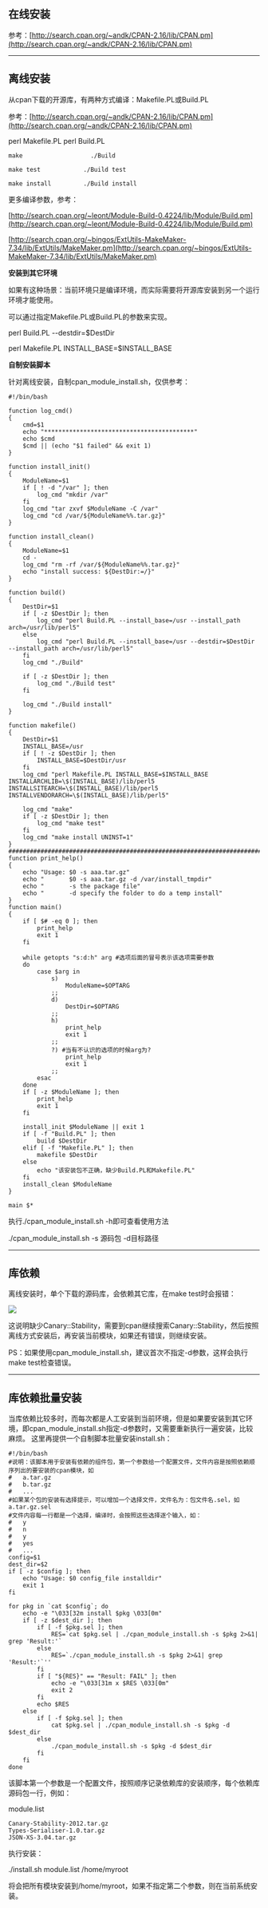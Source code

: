 ## 在线安装

参考：[http://search.cpan.org/~andk/CPAN-2.16/lib/CPAN.pm](http://search.cpan.org/~andk/CPAN-2.16/lib/CPAN.pm)

---

## 离线安装

从cpan下载的开源库，有两种方式编译：Makefile.PL或Build.PL

参考：[http://search.cpan.org/~andk/CPAN-2.16/lib/CPAN.pm](http://search.cpan.org/~andk/CPAN-2.16/lib/CPAN.pm)

perl Makefile.PL     perl Build.PL

```
make                   ./Build

make test            ./Build test

make install         ./Build install
```

更多编译参数，参考：

[http://search.cpan.org/~leont/Module-Build-0.4224/lib/Module/Build.pm](http://search.cpan.org/~leont/Module-Build-0.4224/lib/Module/Build.pm)

[http://search.cpan.org/~bingos/ExtUtils-MakeMaker-7.34/lib/ExtUtils/MakeMaker.pm](http://search.cpan.org/~bingos/ExtUtils-MakeMaker-7.34/lib/ExtUtils/MakeMaker.pm)

**安装到其它环境**

如果有这种场景：当前环境只是编译环境，而实际需要将开源库安装到另一个运行环境才能使用。

可以通过指定Makefile.PL或Build.PL的参数来实现。

perl Build.PL --destdir=$DestDir

perl Makefile.PL INSTALL\_BASE=$INSTALL\_BASE

**自制安装脚本**

针对离线安装，自制cpan\_module\_install.sh，仅供参考：

```
#!/bin/bash

function log_cmd()
{
    cmd=$1
    echo "******************************************"
    echo $cmd
    $cmd || (echo "$1 failed" && exit 1)
}

function install_init()
{
    ModuleName=$1
    if [ ! -d "/var" ]; then
        log_cmd "mkdir /var"
    fi
    log_cmd "tar zxvf $ModuleName -C /var"
    log_cmd "cd /var/${ModuleName%%.tar.gz}"
}

function install_clean()
{
    ModuleName=$1
    cd -
    log_cmd "rm -rf /var/${ModuleName%%.tar.gz}"
    echo "install success: ${DestDir:=/}"
}

function build()
{
    DestDir=$1
    if [ -z $DestDir ]; then
        log_cmd "perl Build.PL --install_base=/usr --install_path arch=/usr/lib/perl5"
    else
        log_cmd "perl Build.PL --install_base=/usr --destdir=$DestDir --install_path arch=/usr/lib/perl5"
    fi
    log_cmd "./Build"

    if [ -z $DestDir ]; then
        log_cmd "./Build test"
    fi

    log_cmd "./Build install"
}

function makefile()
{
    DestDir=$1
    INSTALL_BASE=/usr
    if [ ! -z $DestDir ]; then
        INSTALL_BASE=$DestDir/usr
    fi
    log_cmd "perl Makefile.PL INSTALL_BASE=$INSTALL_BASE INSTALLARCHLIB=\$(INSTALL_BASE)/lib/perl5 INSTALLSITEARCH=\$(INSTALL_BASE)/lib/perl5 INSTALLVENDORARCH=\$(INSTALL_BASE)/lib/perl5"

    log_cmd "make"
    if [ -z $DestDir ]; then
        log_cmd "make test"
    fi
    log_cmd "make install UNINST=1"
}
###############################################################################
function print_help()
{
    echo "Usage: $0 -s aaa.tar.gz"
    echo "       $0 -s aaa.tar.gz -d /var/install_tmpdir"
    echo "       -s the package file"
    echo "       -d specify the folder to do a temp install"
}
function main()
{
    if [ $# -eq 0 ]; then
        print_help
        exit 1
    fi

    while getopts "s:d:h" arg #选项后面的冒号表示该选项需要参数
    do
        case $arg in
            s)
                ModuleName=$OPTARG
            ;;
            d)
                DestDir=$OPTARG
            ;;
            h)
                print_help
                exit 1
            ;;
            ?) #当有不认识的选项的时候arg为?
                print_help
                exit 1
            ;;
        esac
    done
    if [ -z $ModuleName ]; then
        print_help
        exit 1
    fi

    install_init $ModuleName || exit 1
    if [ -f "Build.PL" ]; then
        build $DestDir
    elif [ -f "Makefile.PL" ]; then
        makefile $DestDir
    else
        echo "该安装包不正确，缺少Build.PL和Makefile.PL"
    fi
    install_clean $ModuleName
}

main $*
```

执行./cpan\_module\_install.sh -h即可查看使用方法

./cpan\_module\_install.sh -s 源码包 -d目标路径

---

## 库依赖

离线安装时，单个下载的源码库，会依赖其它库，在make test时会报错：

![](/assets/perl-makefile.pl.png)

这说明缺少Canary::Stability，需要到cpan继续搜索Canary::Stability，然后按照离线方式安装后，再安装当前模块，如果还有错误，则继续安装。

PS：如果使用cpan\_module\_install.sh，建议首次不指定-d参数，这样会执行make test检查错误。

---

## 库依赖批量安装

当库依赖比较多时，而每次都是人工安装到当前环境，但是如果要安装到其它环境，即cpan\_module\_install.sh指定-d参数时，又需要重新执行一遍安装，比较麻烦。 这里再提供一个自制脚本批量安装install.sh：

    #!/bin/bash
    #说明：该脚本用于安装有依赖的组件包，第一个参数给一个配置文件，文件内容是按照依赖顺序列出的要安装的cpan模块，如
    #   a.tar.gz
    #   b.tar.gz
    #   ...
    #如果某个包的安装有选择提示，可以增加一个选择文件，文件名为：包文件名.sel，如a.tar.gz.sel
    #文件内容每一行都是一个选择，编译时，会按照这些选择逐个输入，如：
    #   y
    #   n
    #   y
    #   yes
    #   ...
    config=$1
    dest_dir=$2
    if [ -z $config ]; then
        echo "Usage: $0 config_file installdir"
        exit 1
    fi

    for pkg in `cat $config`; do
        echo -e "\033[32m install $pkg \033[0m"
        if [ -z $dest_dir ]; then
            if [ -f $pkg.sel ]; then
                RES=`cat $pkg.sel | ./cpan_module_install.sh -s $pkg 2>&1| grep 'Result:'`
            else
                RES=`./cpan_module_install.sh -s $pkg 2>&1| grep 'Result:'`''
            fi
            if [ "${RES}" == "Result: FAIL" ]; then
                echo -e "\033[31m x $RES \033[0m"
                exit 2
            fi
            echo $RES
        else
            if [ -f $pkg.sel ]; then
                cat $pkg.sel | ./cpan_module_install.sh -s $pkg -d $dest_dir
            else
                ./cpan_module_install.sh -s $pkg -d $dest_dir
            fi
        fi
    done

该脚本第一个参数是一个配置文件，按照顺序记录依赖库的安装顺序，每个依赖库源码包一行，例如：

module.list

```
Canary-Stability-2012.tar.gz
Types-Serialiser-1.0.tar.gz
JSON-XS-3.04.tar.gz
```

执行安装：

./install.sh module.list /home/myroot

将会把所有模块安装到/home/myroot，如果不指定第二个参数，则在当前系统安装。

